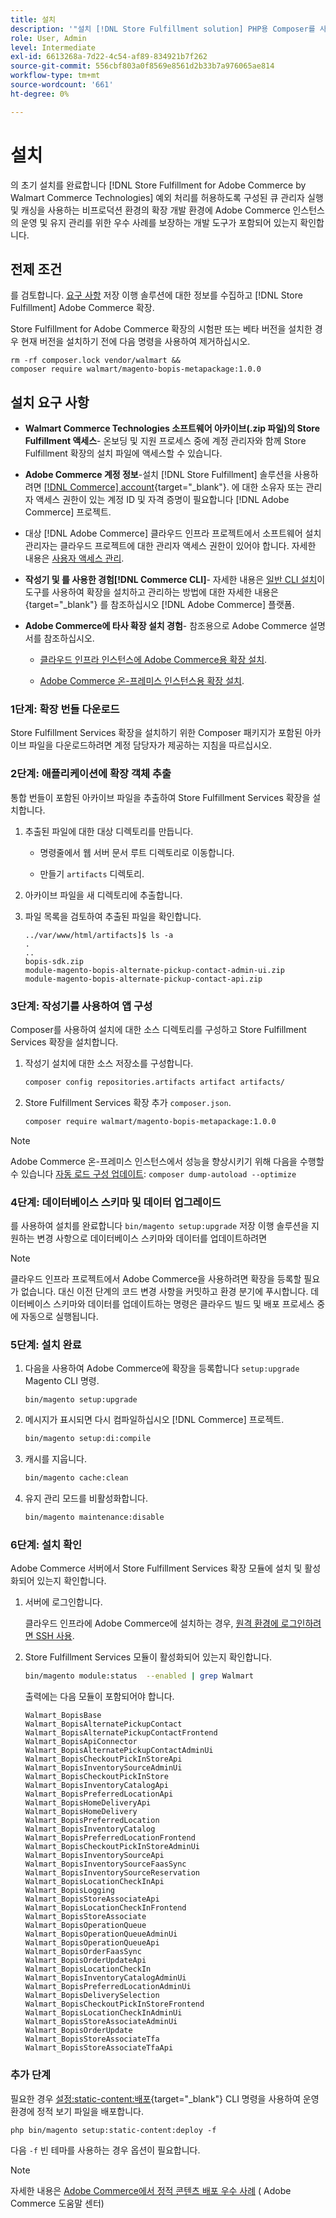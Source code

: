 ```yaml
---
title: 설치
description: '"설치 [!DNL Store Fulfillment solution] PHP용 Composer를 사용하여 Adobe Commerce 상점"에 사용할 수 있습니다."'
role: User, Admin
level: Intermediate
exl-id: 6613268a-7d22-4c54-af89-834921b7f262
source-git-commit: 556cbf803a0f8569e8561d2b33b7a976065ae814
workflow-type: tm+mt
source-wordcount: '661'
ht-degree: 0%

---
```



# 설치

의 초기 설치를 완료합니다 [!DNL Store Fulfillment for Adobe Commerce by Walmart Commerce Technologies] 예외 처리를 허용하도록 구성된 큐 관리자 실행 및 캐싱을 사용하는 비프로덕션 환경의 확장 개발 환경에 Adobe Commerce 인스턴스의 운영 및 유지 관리를 위한 우수 사례를 보장하는 개발 도구가 포함되어 있는지 확인합니다.

## 전제 조건

를 검토합니다. [요구 사항](solution-requirements.md) 저장 이행 솔루션에 대한 정보를 수집하고 [!DNL Store Fulfillment] Adobe Commerce 확장.

Store Fulfillment for Adobe Commerce 확장의 시험판 또는 베타 버전을 설치한 경우 현재 버전을 설치하기 전에 다음 명령을 사용하여 제거하십시오.

```terminal
rm -rf composer.lock vendor/walmart &&
composer require walmart/magento-bopis-metapackage:1.0.0
```

## 설치 요구 사항

- **Walmart Commerce Technologies 소프트웨어 아카이브(.zip 파일)의 Store Fulfillment 액세스**- 온보딩 및 지원 프로세스 중에 계정 관리자와 함께 Store Fulfillment 확장의 설치 파일에 액세스할 수 있습니다.

- **Adobe Commerce 계정 정보**-설치 [!DNL Store Fulfillment] 솔루션을 사용하려면 [[!DNL Commerce] account](https://docs.magento.com/user-guide/magento/magento-account.html){target=&quot;_blank&quot;}. 에 대한 소유자 또는 관리자 액세스 권한이 있는 계정 ID 및 자격 증명이 필요합니다 [!DNL Adobe Commerce] 프로젝트.

- 대상 [!DNL Adobe Commerce] 클라우드 인프라 프로젝트에서 소프트웨어 설치 관리자는 클라우드 프로젝트에 대한 관리자 액세스 권한이 있어야 합니다. 자세한 내용은 [사용자 액세스 관리](https://devdocs.magento.com/cloud/project/user-admin.html).

- **작성기 및 를 사용한 경험[!DNL Commerce CLI]**- 자세한 내용은 [일반 CLI 설치](https://devdocs.magento.com/extensions/install/)이 도구를 사용하여 확장을 설치하고 관리하는 방법에 대한 자세한 내용은 {target=&quot;_blank&quot;} 를 참조하십시오 [!DNL Adobe Commerce] 플랫폼.

- **Adobe Commerce에 타사 확장 설치 경험**- 참조용으로 Adobe Commerce 설명서를 참조하십시오.

   - [클라우드 인프라 인스턴스에 Adobe Commerce용 확장 설치](https://devdocs.magento.com/cloud/howtos/install-components.html#install-an-extension).

   - [Adobe Commerce 온-프레미스 인스턴스용 확장 설치](https://devdocs.magento.com/extensions/install/).

### 1단계: 확장 번들 다운로드

Store Fulfillment Services 확장을 설치하기 위한 Composer 패키지가 포함된 아카이브 파일을 다운로드하려면 계정 담당자가 제공하는 지침을 따르십시오.

### 2단계: 애플리케이션에 확장 객체 추출

통합 번들이 포함된 아카이브 파일을 추출하여 Store Fulfillment Services 확장을 설치합니다.

1. 추출된 파일에 대한 대상 디렉토리를 만듭니다.

   - 명령줄에서 웹 서버 문서 루트 디렉토리로 이동합니다.

   - 만들기 `artifacts` 디렉토리.

1. 아카이브 파일을 새 디렉토리에 추출합니다.

1. 파일 목록을 검토하여 추출된 파일을 확인합니다.

   ```
   ../var/www/html/artifacts]$ ls -a
   .
   ..
   bopis-sdk.zip
   module-magento-bopis-alternate-pickup-contact-admin-ui.zip
   module-magento-bopis-alternate-pickup-contact-api.zip
   ```

### 3단계: 작성기를 사용하여 앱 구성

Composer를 사용하여 설치에 대한 소스 디렉토리를 구성하고 Store Fulfillment Services 확장을 설치합니다.

1. 작성기 설치에 대한 소스 저장소를 구성합니다.

   ```bash
   composer config repositories.artifacts artifact artifacts/
   ```

1. Store Fulfillment Services 확장 추가 `composer.json`.

   ```bash
   composer require walmart/magento-bopis-metapackage:1.0.0
   ```

>[!NOTE]
>
>Adobe Commerce 온-프레미스 인스턴스에서 성능을 향상시키기 위해 다음을 수행할 수 있습니다 [자동 로드 구성 업데이트](https://experienceleague.adobe.com/docs/commerce-operations/performance-best-practices/deployment-flow.html#update-the-autoloader): `composer dump-autoload --optimize`

### 4단계: 데이터베이스 스키마 및 데이터 업그레이드

를 사용하여 설치를 완료합니다 `bin/magento setup:upgrade` 저장 이행 솔루션을 지원하는 변경 사항으로 데이터베이스 스키마와 데이터를 업데이트하려면

>[!NOTE]
>
>클라우드 인프라 프로젝트에서 Adobe Commerce을 사용하려면 확장을 등록할 필요가 없습니다. 대신 이전 단계의 코드 변경 사항을 커밋하고 환경 분기에 푸시합니다. 데이터베이스 스키마와 데이터를 업데이트하는 명령은 클라우드 빌드 및 배포 프로세스 중에 자동으로 실행됩니다.

### 5단계: 설치 완료

1. 다음을 사용하여 Adobe Commerce에 확장을 등록합니다 `setup:upgrade` Magento CLI 명령.

   ```terminal
   bin/magento setup:upgrade
   ```

1. 메시지가 표시되면 다시 컴파일하십시오 [!DNL Commerce] 프로젝트.

   ```bash
   bin/magento setup:di:compile
   ```

1. 캐시를 지웁니다.

   ```bash
   bin/magento cache:clean
   ```

1. 유지 관리 모드를 비활성화합니다.

   ```bash
   bin/magento maintenance:disable
   ```

### 6단계: 설치 확인

Adobe Commerce 서버에서 Store Fulfillment Services 확장 모듈에 설치 및 활성화되어 있는지 확인합니다.

1. 서버에 로그인합니다.

   클라우드 인프라에 Adobe Commerce에 설치하는 경우, [원격 환경에 로그인하려면 SSH 사용](https://devdocs.magento.com/cloud/env/environments-ssh.html#ssh).

1. Store Fulfillment Services 모듈이 활성화되어 있는지 확인합니다.

   ```bash
   bin/magento module:status  --enabled | grep Walmart
   ```

   출력에는 다음 모듈이 포함되어야 합니다.

   ```
   Walmart_BopisBase
   Walmart_BopisAlternatePickupContact
   Walmart_BopisAlternatePickupContactFrontend
   Walmart_BopisApiConnector
   Walmart_BopisAlternatePickupContactAdminUi
   Walmart_BopisCheckoutPickInStoreApi
   Walmart_BopisInventorySourceAdminUi
   Walmart_BopisCheckoutPickInStore
   Walmart_BopisInventoryCatalogApi
   Walmart_BopisPreferredLocationApi
   Walmart_BopisHomeDeliveryApi
   Walmart_BopisHomeDelivery
   Walmart_BopisPreferredLocation
   Walmart_BopisInventoryCatalog
   Walmart_BopisPreferredLocationFrontend
   Walmart_BopisCheckoutPickInStoreAdminUi
   Walmart_BopisInventorySourceApi
   Walmart_BopisInventorySourceFaasSync
   Walmart_BopisInventorySourceReservation
   Walmart_BopisLocationCheckInApi
   Walmart_BopisLogging
   Walmart_BopisStoreAssociateApi
   Walmart_BopisLocationCheckInFrontend
   Walmart_BopisStoreAssociate
   Walmart_BopisOperationQueue
   Walmart_BopisOperationQueueAdminUi
   Walmart_BopisOperationQueueApi
   Walmart_BopisOrderFaasSync
   Walmart_BopisOrderUpdateApi
   Walmart_BopisLocationCheckIn
   Walmart_BopisInventoryCatalogAdminUi
   Walmart_BopisPreferredLocationAdminUi
   Walmart_BopisDeliverySelection
   Walmart_BopisCheckoutPickInStoreFrontend
   Walmart_BopisLocationCheckInAdminUi
   Walmart_BopisStoreAssociateAdminUi
   Walmart_BopisOrderUpdate
   Walmart_BopisStoreAssociateTfa
   Walmart_BopisStoreAssociateTfaApi
   ```

### 추가 단계

필요한 경우 [설정:static-content:배포](https://devdocs.magento.com/guides/v2.4/reference/cli/magento-commerce.html#setupstatic-contentdeploy){target=&quot;_blank&quot;} CLI 명령을 사용하여 운영 환경에 정적 보기 파일을 배포합니다.

```terminal
php bin/magento setup:static-content:deploy -f
```

다음 `-f` 빈 테마를 사용하는 경우 옵션이 필요합니다.

>[!NOTE]
>
>자세한 내용은 [Adobe Commerce에서 정적 콘텐츠 배포 우수 사례](https://support.magento.com/hc/en-us/articles/360031624091) ( Adobe Commerce 도움말 센터)
